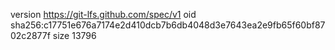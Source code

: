 version https://git-lfs.github.com/spec/v1
oid sha256:c17751e676a7174e2d410dcb7b6db4048d3e7643ea2e9fb65f60bf8702c2877f
size 13796
